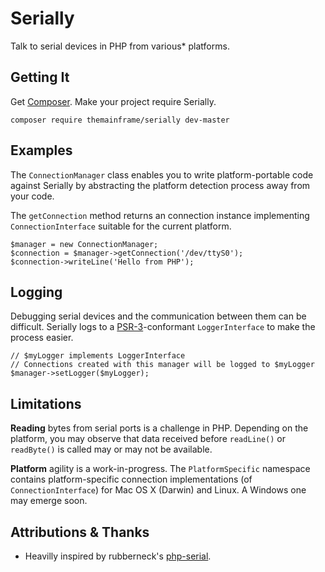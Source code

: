 # Serially


Talk to serial devices in PHP from various* platforms.


## Getting It

Get [Composer](https://getcomposer.org/). Make your project require Serially.

    composer require themainframe/serially dev-master


## Examples

The `ConnectionManager` class enables you to write platform-portable code against Serially by abstracting the platform detection process away from your code.

The `getConnection` method returns an connection instance implementing `ConnectionInterface` suitable for the current platform.


    $manager = new ConnectionManager;
    $connection = $manager->getConnection('/dev/ttyS0');
    $connection->writeLine('Hello from PHP');
    
    
## Logging
    
Debugging serial devices and the communication between them can be difficult. Serially logs to a [PSR-3](https://github.com/php-fig/fig-standards/blob/master/accepted/PSR-3-logger-interface.md)-conformant `LoggerInterface` to make the process easier.

    // $myLogger implements LoggerInterface
    // Connections created with this manager will be logged to $myLogger
    $manager->setLogger($myLogger);
    
    
## Limitations

**Reading** bytes from serial ports is a challenge in PHP. Depending on the platform, you may observe
that data received before `readLine()` or `readByte()` is called may or may not be available.

**Platform** agility is a work-in-progress. The `PlatformSpecific` namespace contains platform-specific connection implementations (of `ConnectionInterface`) for Mac OS X (Darwin) and Linux. A Windows one may emerge soon. 

## Attributions &amp; Thanks

* Heavilly inspired by rubberneck's [php-serial](https://github.com/rubberneck/php-serial/).